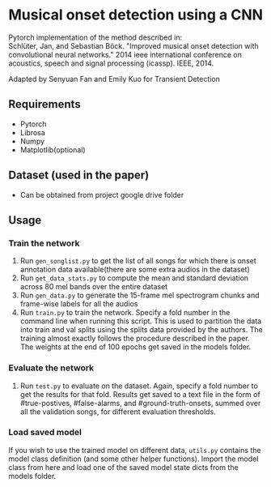 # Musical onset detection using a CNN

Pytorch implementation of the method described in: </br>
Schlüter, Jan, and Sebastian Böck. "Improved musical onset detection with convolutional neural networks." 2014 ieee international conference on acoustics, speech and signal processing (icassp). IEEE, 2014.

Adapted by Senyuan Fan and Emily Kuo for Transient Detection


## Requirements
* Pytorch
* Librosa
* Numpy
* Matplotlib(optional)

## Dataset (used in the paper)
* Can be obtained from project google drive folder
## Usage

### Train the network
1. Run <code>gen_songlist.py</code> to get the list of all songs for which there is onset annotation data available(there are some extra audios in the dataset)
2. Run <code>get_data_stats.py</code> to compute the mean and standard deviation across 80 mel bands over the entire dataset
3. Run <code>gen_data.py</code> to generate the 15-frame mel spectrogram chunks and frame-wise labels for all the audios
4. Run <code>train.py</code> to train the network. Specify a fold number in the command line when running this script. This is used to partition the data into train and val splits using the splits data provided by the authors. The training almost exactly follows the procedure described in the paper. The weights at the end of 100 epochs get saved in the models folder.

### Evaluate the network
1. Run <code>test.py</code> to evaluate on the dataset. Again, specify a fold number to get the results for that fold. Results get saved to a text file in the form of #true-postives, #false-alarms, and #ground-truth-onsets, summed over all the validation songs, for different evaluation thresholds.

### Load saved model
If you wish to use the trained model on different data, <code>utils.py</code> contains the model class definition (and some other helper functions). Import the model class from here and load one of the saved model state dicts from the models folder.

